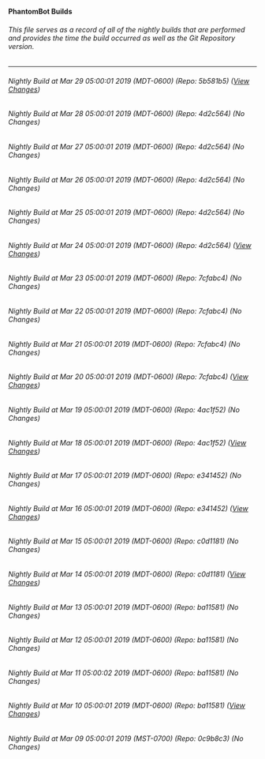 **PhantomBot Builds**

###### This file serves as a record of all of the nightly builds that are performed and provides the time the build occurred as well as the Git Repository version.
-------------------------------------------------------------------------------------------------------------
###### Nightly Build at Mar 29 05:00:01 2019 (MDT-0600) (Repo: 5b581b5) ([View Changes](https://github.com/PhantomBot/PhantomBot/compare/4d2c564...5b581b5))
###### Nightly Build at Mar 28 05:00:01 2019 (MDT-0600) (Repo: 4d2c564) (No Changes)
###### Nightly Build at Mar 27 05:00:01 2019 (MDT-0600) (Repo: 4d2c564) (No Changes)
###### Nightly Build at Mar 26 05:00:01 2019 (MDT-0600) (Repo: 4d2c564) (No Changes)
###### Nightly Build at Mar 25 05:00:01 2019 (MDT-0600) (Repo: 4d2c564) (No Changes)
###### Nightly Build at Mar 24 05:00:01 2019 (MDT-0600) (Repo: 4d2c564) ([View Changes](https://github.com/PhantomBot/PhantomBot/compare/7cfabc4...4d2c564))
###### Nightly Build at Mar 23 05:00:01 2019 (MDT-0600) (Repo: 7cfabc4) (No Changes)
###### Nightly Build at Mar 22 05:00:01 2019 (MDT-0600) (Repo: 7cfabc4) (No Changes)
###### Nightly Build at Mar 21 05:00:01 2019 (MDT-0600) (Repo: 7cfabc4) (No Changes)
###### Nightly Build at Mar 20 05:00:01 2019 (MDT-0600) (Repo: 7cfabc4) ([View Changes](https://github.com/PhantomBot/PhantomBot/compare/4ac1f52...7cfabc4))
###### Nightly Build at Mar 19 05:00:01 2019 (MDT-0600) (Repo: 4ac1f52) (No Changes)
###### Nightly Build at Mar 18 05:00:01 2019 (MDT-0600) (Repo: 4ac1f52) ([View Changes](https://github.com/PhantomBot/PhantomBot/compare/e341452...4ac1f52))
###### Nightly Build at Mar 17 05:00:01 2019 (MDT-0600) (Repo: e341452) (No Changes)
###### Nightly Build at Mar 16 05:00:01 2019 (MDT-0600) (Repo: e341452) ([View Changes](https://github.com/PhantomBot/PhantomBot/compare/c0d1181...e341452))
###### Nightly Build at Mar 15 05:00:01 2019 (MDT-0600) (Repo: c0d1181) (No Changes)
###### Nightly Build at Mar 14 05:00:01 2019 (MDT-0600) (Repo: c0d1181) ([View Changes](https://github.com/PhantomBot/PhantomBot/compare/ba11581...c0d1181))
###### Nightly Build at Mar 13 05:00:01 2019 (MDT-0600) (Repo: ba11581) (No Changes)
###### Nightly Build at Mar 12 05:00:01 2019 (MDT-0600) (Repo: ba11581) (No Changes)
###### Nightly Build at Mar 11 05:00:02 2019 (MDT-0600) (Repo: ba11581) (No Changes)
###### Nightly Build at Mar 10 05:00:01 2019 (MDT-0600) (Repo: ba11581) ([View Changes](https://github.com/PhantomBot/PhantomBot/compare/0c9b8c3...ba11581))
###### Nightly Build at Mar 09 05:00:01 2019 (MST-0700) (Repo: 0c9b8c3) (No Changes)
